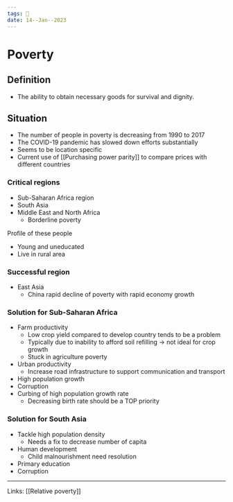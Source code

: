 ```yaml
---
tags: 🌱
date: 14--Jan--2023
---
```


# Poverty

## Definition
- The ability to obtain necessary goods for survival and dignity.

## Situation
- The number of people in poverty is decreasing from 1990 to 2017
- The COVID-19 pandemic has slowed down efforts substantially
- Seems to be location specific
- Current use of [[Purchasing power parity]] to compare prices with different countries

### Critical regions
- Sub-Saharan Africa region
- South Asia
- Middle East and North Africa
    - Borderline poverty

Profile of these people
- Young and uneducated
- Live in rural area
### Successful region
- East Asia
    - China rapid decline of poverty with rapid economy growth
### Solution for Sub-Saharan Africa
- Farm productivity
    - Low crop yield compared to develop country tends to be a problem
    - Typically due to inability to afford soil refilling → not ideal for crop growth
    - Stuck in agriculture poverty
- Urban productivity
    - Increase road infrastructure to support communication and transport
- High population growth
- Corruption
- Curbing of high population growth rate
    - Decreasing birth rate should be a TOP priority
### Solution for South Asia
- Tackle high population density
    - Needs a fix to decrease number of capita
- Human development
    - Child malnourishment need resolution
- Primary education
- Corruption

---
Links: [[Relative poverty]]